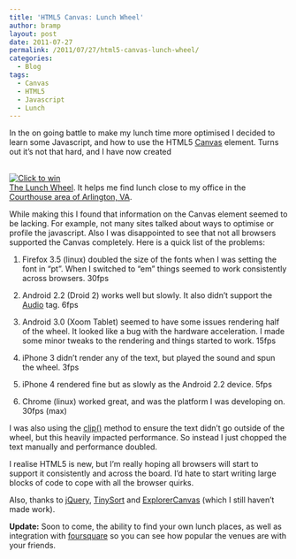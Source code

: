 ```yaml
---
title: 'HTML5 Canvas: Lunch Wheel'
author: bramp
layout: post
date: 2011-07-27
permalink: /2011/07/27/html5-canvas-lunch-wheel/
categories:
  - Blog
tags:
  - Canvas
  - HTML5
  - Javascript
  - Lunch
---
```

In the on going battle to make my lunch time more optimised I decided to learn some Javascript, and how to use the HTML5 [Canvas][1] element. Turns out it&#8217;s not that hard, and I have now created 

[  
![][2]  
The Lunch Wheel][3]. It helps me find lunch close to my office in the [Courthouse area of Arlington, VA][4].

While making this I found that information on the Canvas element seemed to be lacking. For example, not many sites talked about ways to optimise or profile the javascript. Also I was disappointed to see that not all browsers supported the Canvas completely. Here is a quick list of the problems:

1) Firefox 3.5 (linux) doubled the size of the fonts when I was setting the font in &#8220;pt&#8221;. When I switched to &#8220;em&#8221; things seemed to work consistently across browsers. 30fps

2) Android 2.2 (Droid 2) works well but slowly. It also didn&#8217;t support the [Audio][5] tag. 6fps

3) Android 3.0 (Xoom Tablet) seemed to have some issues rendering half of the wheel. It looked like a bug with the hardware acceleration. I made some minor tweaks to the rendering and things started to work. 15fps

4) iPhone 3 didn&#8217;t render any of the text, but played the sound and spun the wheel. 3fps

5) iPhone 4 rendered fine but as slowly as the Android 2.2 device. 5fps

6) Chrome (linux) worked great, and was the platform I was developing on. 30fps (max)

I was also using the [clip()][6] method to ensure the text didn&#8217;t go outside of the wheel, but this heavily impacted performance. So instead I just chopped the text manually and performance doubled.

I realise HTML5 is new, but I&#8217;m really hoping all browsers will start to support it consistently and across the board. I&#8217;d hate to start writing large blocks of code to cope with all the browser quirks.

Also, thanks to [jQuery][7], [TinySort][8] and [ExplorerCanvas][9] (which I still haven&#8217;t made work).

**Update:** Soon to come, the ability to find your own lunch places, as well as integration with [foursquare][10] so you can see how popular the venues are with your friends.

 [1]: http://www.whatwg.org/specs/web-apps/current-work/multipage/the-canvas-element.html
 [2]: http://bramp.net/javascript/lunchwheel.png "Click to win"
 [3]: http://bramp.net/javascript/lunchwheel.html
 [4]: http://maps.google.com/maps?q=Courthouse,+Arlington,+VA&hl=en&sll=37.0625,-95.677068&sspn=59.206892,135.263672&z=15
 [5]: https://developer.mozilla.org/En/HTML/Element/audio
 [6]: http://www.whatwg.org/specs/web-apps/current-work/multipage/the-canvas-element.html#dom-context-2d-clip
 [7]: http://jquery.com/
 [8]: http://tinysort.sjeiti.com/
 [9]: http://excanvas.sourceforge.net/
 [10]: https://foursquare.com/